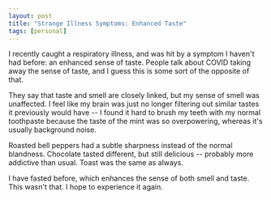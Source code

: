 ```yaml
---
layout: post
title: "Strange Illness Symptoms: Enhanced Taste"
tags: [personal]
---
```


I recently caught a respiratory illness, and was hit by a symptom I haven't had before: an enhanced sense of taste. People talk about COVID taking away the sense of taste, and I guess this is some sort of the opposite of that.

They say that taste and smell are closely linked, but my sense of smell was unaffected. I feel like my brain was just no longer filtering out similar tastes it previously would have -- I found it hard to brush my teeth with my normal toothpaste because the taste of the mint was so overpowering, whereas it's usually background noise.

Roasted bell peppers had a subtle sharpness instead of the normal blandness. Chocolate tasted different, but still delicious -- probably more addictive than usual. Toast was the same as always.

I have fasted before, which enhances the sense of both smell and taste. This wasn't that. I hope to experience it again.
